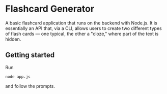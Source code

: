 # Flashcard Generator
A basic flashcard application that runs on the backend with Node.js. It is essentially an API that, via a CLI, allows users to create two different types of flash cards — one typical, the other a "cloze," where part of the text is hidden.

## Getting started

Run 
```
node app.js
```
and follow the prompts.


